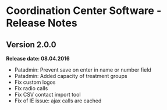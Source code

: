 # Coordination Center Software - Release Notes

## Version 2.0.0

**Release date: 08.04.2016**

* Patadmin: Prevent save on enter in name or number field
* Patadmin: Added capacity of treatment groups
* Fix custom logos
* Fix radio calls
* Fix CSV contact import tool
* Fix of IE issue: ajax calls are cached
